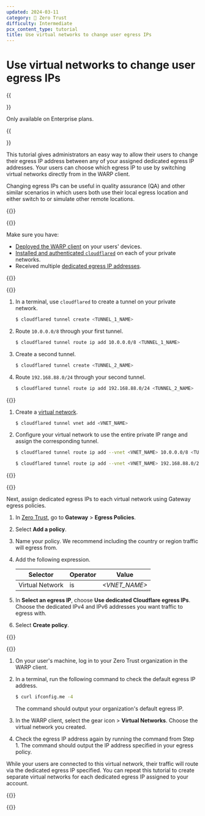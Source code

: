 ```yaml
---
updated: 2024-03-11
category: 🔐 Zero Trust
difficulty: Intermediate
pcx_content_type: tutorial
title: Use virtual networks to change user egress IPs
---
```


# Use virtual networks to change user egress IPs

{{<Aside type="note">}}

Only available on Enterprise plans.

{{</Aside>}}

This tutorial gives administrators an easy way to allow their users to change their egress IP address between any of your assigned dedicated egress IP addresses. Your users can choose which egress IP to use by switching virtual networks directly from in the WARP client.

Changing egress IPs can be useful in quality assurance (QA) and other similar scenarios in which users both use their local egress location and either switch to or simulate other remote locations.

{{<tutorial>}}

{{<tutorial-prereqs>}}

Make sure you have:

- [Deployed the WARP client](/cloudflare-one/connections/connect-devices/warp/deployment/) on your users' devices.
- [Installed and authenticated `cloudflared`](/cloudflare-one/connections/connect-networks/get-started/) on each of your private networks.
- Received multiple [dedicated egress IP addresses](/cloudflare-one/policies/gateway/egress-policies/dedicated-egress-ips/).

{{</tutorial-prereqs>}}

{{<tutorial-step title="Create tunnels to your private network">}}

1. In a terminal, use `cloudflared` to create a tunnel on your private network.

    ```sh
    $ cloudflared tunnel create <TUNNEL_1_NAME>
    ```

2. Route `10.0.0.0/8` through your first tunnel.

    ```sh
    $ cloudflared tunnel route ip add 10.0.0.0/8 <TUNNEL_1_NAME>
    ```

3. Create a second tunnel.

    ```sh
    $ cloudflared tunnel create <TUNNEL_2_NAME>
    ```

4. Route `192.168.88.0/24` through your second tunnel.

    ```sh
    $ cloudflared tunnel route ip add 192.168.88.0/24 <TUNNEL_2_NAME>
    ```

{{<tutorial-step title="Create a virtual network for each route">}}

1. Create a [virtual network](/cloudflare-one/connections/connect-networks/private-net/cloudflared/tunnel-virtual-networks/).

    ```sh
    $ cloudflared tunnel vnet add <VNET_NAME>
    ```

2. Configure your virtual network to use the entire private IP range and assign the corresponding tunnel.

    ```sh
    $ cloudflared tunnel route ip add --vnet <VNET_NAME> 10.0.0.0/8 <TUNNEL_NAME>
    ```

    ```sh
    $ cloudflared tunnel route ip add --vnet <VNET_NAME> 192.168.88.0/24 <TUNNEL_NAME>
    ```

{{</tutorial-step>}}

{{<tutorial-step title="Create an egress policy">}}

Next, assign dedicated egress IPs to each virtual network using Gateway egress policies.

1. In [Zero Trust](https://one.dash.cloudflare.com/), go to **Gateway** > **Egress Policies**.
2. Select **Add a policy**.
3. Name your policy. We recommend including the country or region traffic will egress from.
4. Add the following expression.

    | Selector        | Operator | Value         |
    | --------------- | -------- | ------------- |
    | Virtual Network | is       | _<VNET_NAME>_ |

5. In **Select an egress IP**, choose **Use dedicated Cloudflare egress IPs**. Choose the dedicated IPv4 and IPv6 addresses you want traffic to egress with.
6. Select **Create policy**.

{{</tutorial-step>}}

{{<tutorial-step title="Test virtual network egress">}}

1. On your user's machine, log in to your Zero Trust organization in the WARP client.
2. In a terminal, run the following command to check the default egress IP address.

    ```sh
    $ curl ifconfig.me -4
    ```

    The command should output your organization's default egress IP.

3. In the WARP client, select the gear icon > **Virtual Networks**. Choose the virtual network you created.
4. Check the egress IP address again by running the command from Step 1. The command should output the IP address specified in your egress policy.

While your users are connected to this virtual network, their traffic will route via the dedicated egress IP specified. You can repeat this tutorial to create separate virtual networks for each dedicated egress IP assigned to your account.

{{</tutorial-step>}}

{{</tutorial>}}
